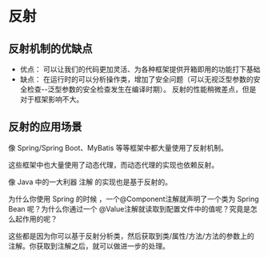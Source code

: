 # 反射

## 反射机制的优缺点
* 优点：
    可以让我们的代码更加灵活、为各种框架提供开箱即用的功能打下基础
* 缺点：
    在运行时的可以分析操作类，增加了安全问题（可以无视泛型参数的安全检查--泛型参数的安全检查发生在编译时期）。
    反射的性能稍微差点，但是对于框架影响不大。

## 反射的应用场景

像 Spring/Spring Boot、MyBatis 等等框架中都大量使用了反射机制。

这些框架中也大量使用了动态代理，而动态代理的实现也依赖反射。


像 Java 中的一大利器 注解 的实现也是基于反射的。

为什么你使用 Spring 的时候 ，一个@Component注解就声明了一个类为 Spring Bean 呢？为什么你通过一个 @Value注解就读取到配置文件中的值呢？究竟是怎么起作用的呢？

这些都是因为你可以基于反射分析类，然后获取到类/属性/方法/方法的参数上的注解。你获取到注解之后，就可以做进一步的处理。

